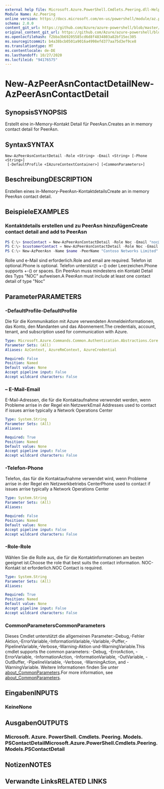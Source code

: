 ```yaml
---
external help file: Microsoft.Azure.PowerShell.Cmdlets.Peering.dll-Help.xml
Module Name: Az.Peering
online version: https://docs.microsoft.com/en-us/powershell/module/az.peering/new-azpeerasncontactdetail
schema: 2.0.0
content_git_url: https://github.com/Azure/azure-powershell/blob/master/src/Peering/Peering/help/New-AzPeerAsnContactDetail.md
original_content_git_url: https://github.com/Azure/azure-powershell/blob/master/src/Peering/Peering/help/New-AzPeerAsnContactDetail.md
ms.openlocfilehash: f2bba3b69205585cd6d8f4834803a82bf15ec305
ms.sourcegitcommit: b4a38bcb0501a9016a4998efd377aa75d3ef9ce8
ms.translationtype: MT
ms.contentlocale: de-DE
ms.lasthandoff: 10/27/2020
ms.locfileid: "94176575"
---
```

# <span data-ttu-id="42e1a-101">New-AzPeerAsnContactDetail</span><span class="sxs-lookup"><span data-stu-id="42e1a-101">New-AzPeerAsnContactDetail</span></span>

## <span data-ttu-id="42e1a-102">Synopsis</span><span class="sxs-lookup"><span data-stu-id="42e1a-102">SYNOPSIS</span></span>
<span data-ttu-id="42e1a-103">Erstellt eine in-Memory-Kontakt Detail für PeerAsn.</span><span class="sxs-lookup"><span data-stu-id="42e1a-103">Creates an in memory contact detail for PeerAsn.</span></span> 

## <span data-ttu-id="42e1a-104">Syntax</span><span class="sxs-lookup"><span data-stu-id="42e1a-104">SYNTAX</span></span>

```
New-AzPeerAsnContactDetail -Role <String> -Email <String> [-Phone <String>]
 [-DefaultProfile <IAzureContextContainer>] [<CommonParameters>]
```

## <span data-ttu-id="42e1a-105">Beschreibung</span><span class="sxs-lookup"><span data-stu-id="42e1a-105">DESCRIPTION</span></span>
<span data-ttu-id="42e1a-106">Erstellen eines in-Memory-PeerAsn-Kontaktdetails</span><span class="sxs-lookup"><span data-stu-id="42e1a-106">Create an in memory PeerAsn contact detail.</span></span>

## <span data-ttu-id="42e1a-107">Beispiele</span><span class="sxs-lookup"><span data-stu-id="42e1a-107">EXAMPLES</span></span>

### <span data-ttu-id="42e1a-108">Kontaktdetails erstellen und zu PeerAsn hinzufügen</span><span class="sxs-lookup"><span data-stu-id="42e1a-108">Create contact detail and add to PeerAsn</span></span>
```powershell
PS C:\> $nocContact = New-AzPeerAsnContactDetail -Role Noc -Email "noc@contoso.com" -Phone "+1 (887) 888-8088"
PS C:\> $customerContact = New-AzPeerAsnContactDetail -Role Noc -Email "noc@contoso.com" -Phone "+1 (887) 888-8088"
PS C:\> New-AzPeerAsn -Name $name -PeerName "Contoso Networks Limited" -PeerAsn 65000 -ContactDetail $nocContact,$customerContact
```

<span data-ttu-id="42e1a-109">Rolle und e-Mail sind erforderlich.</span><span class="sxs-lookup"><span data-stu-id="42e1a-109">Role and email are required.</span></span> <span data-ttu-id="42e1a-110">Telefon ist optional.</span><span class="sxs-lookup"><span data-stu-id="42e1a-110">Phone is optional.</span></span> <span data-ttu-id="42e1a-111">Telefon unterstützt +-() oder Leerzeichen.</span><span class="sxs-lookup"><span data-stu-id="42e1a-111">Phone supports +-() or spaces.</span></span> <span data-ttu-id="42e1a-112">Ein PeerAsn muss mindestens ein Kontakt Detail des Typs "NOC" aufweisen.</span><span class="sxs-lookup"><span data-stu-id="42e1a-112">A PeerAsn must include at least one contact detail of type "Noc"</span></span>

## <span data-ttu-id="42e1a-113">Parameter</span><span class="sxs-lookup"><span data-stu-id="42e1a-113">PARAMETERS</span></span>

### <span data-ttu-id="42e1a-114">-DefaultProfile</span><span class="sxs-lookup"><span data-stu-id="42e1a-114">-DefaultProfile</span></span>
<span data-ttu-id="42e1a-115">Die für die Kommunikation mit Azure verwendeten Anmeldeinformationen, das Konto, den Mandanten und das Abonnement.</span><span class="sxs-lookup"><span data-stu-id="42e1a-115">The credentials, account, tenant, and subscription used for communication with Azure.</span></span>

```yaml
Type: Microsoft.Azure.Commands.Common.Authentication.Abstractions.Core.IAzureContextContainer
Parameter Sets: (All)
Aliases: AzContext, AzureRmContext, AzureCredential

Required: False
Position: Named
Default value: None
Accept pipeline input: False
Accept wildcard characters: False
```

### <span data-ttu-id="42e1a-116">– E-Mail</span><span class="sxs-lookup"><span data-stu-id="42e1a-116">-Email</span></span>
<span data-ttu-id="42e1a-117">E-Mail-Adressen, die für die Kontaktaufnahme verwendet werden, wenn Probleme arrise in der Regel ein Netzwerk</span><span class="sxs-lookup"><span data-stu-id="42e1a-117">Email Addresses used to contact if issues arrise typically a Network Operations Center</span></span>

```yaml
Type: System.String
Parameter Sets: (All)
Aliases:

Required: True
Position: Named
Default value: None
Accept pipeline input: False
Accept wildcard characters: False
```

### <span data-ttu-id="42e1a-118">-Telefon</span><span class="sxs-lookup"><span data-stu-id="42e1a-118">-Phone</span></span>
<span data-ttu-id="42e1a-119">Telefon, das für die Kontaktaufnahme verwendet wird, wenn Probleme arrise in der Regel ein Netzwerkbetriebs Center</span><span class="sxs-lookup"><span data-stu-id="42e1a-119">Phone used to contact if issues arrise typically a Network Operations Center</span></span>

```yaml
Type: System.String
Parameter Sets: (All)
Aliases:

Required: False
Position: Named
Default value: None
Accept pipeline input: False
Accept wildcard characters: False
```

### <span data-ttu-id="42e1a-120">-Role</span><span class="sxs-lookup"><span data-stu-id="42e1a-120">-Role</span></span>
<span data-ttu-id="42e1a-121">Wählen Sie die Rolle aus, die für die Kontaktinformationen am besten geeignet ist.</span><span class="sxs-lookup"><span data-stu-id="42e1a-121">Choose the role that best suits the contact information.</span></span>
<span data-ttu-id="42e1a-122">NOC-Kontakt ist erforderlich.</span><span class="sxs-lookup"><span data-stu-id="42e1a-122">NOC Contact is required.</span></span>

```yaml
Type: System.String
Parameter Sets: (All)
Aliases:

Required: True
Position: Named
Default value: None
Accept pipeline input: False
Accept wildcard characters: False
```

### <span data-ttu-id="42e1a-123">CommonParameters</span><span class="sxs-lookup"><span data-stu-id="42e1a-123">CommonParameters</span></span>
<span data-ttu-id="42e1a-124">Dieses Cmdlet unterstützt die allgemeinen Parameter:-Debug,-Fehler Aktion,-ErrorVariable,-InformationVariable,-Variable,-Puffer,-PipelineVariable,-Verbose,-Warning-Aktion und-WarningVariable.</span><span class="sxs-lookup"><span data-stu-id="42e1a-124">This cmdlet supports the common parameters: -Debug, -ErrorAction, -ErrorVariable, -InformationAction, -InformationVariable, -OutVariable, -OutBuffer, -PipelineVariable, -Verbose, -WarningAction, and -WarningVariable.</span></span> <span data-ttu-id="42e1a-125">Weitere Informationen finden Sie unter [about_CommonParameters](http://go.microsoft.com/fwlink/?LinkID=113216).</span><span class="sxs-lookup"><span data-stu-id="42e1a-125">For more information, see [about_CommonParameters](http://go.microsoft.com/fwlink/?LinkID=113216).</span></span>

## <span data-ttu-id="42e1a-126">Eingaben</span><span class="sxs-lookup"><span data-stu-id="42e1a-126">INPUTS</span></span>

### <span data-ttu-id="42e1a-127">Keine</span><span class="sxs-lookup"><span data-stu-id="42e1a-127">None</span></span>

## <span data-ttu-id="42e1a-128">Ausgaben</span><span class="sxs-lookup"><span data-stu-id="42e1a-128">OUTPUTS</span></span>

### <span data-ttu-id="42e1a-129">Microsoft. Azure. PowerShell. Cmdlets. Peering. Models. PSContactDetail</span><span class="sxs-lookup"><span data-stu-id="42e1a-129">Microsoft.Azure.PowerShell.Cmdlets.Peering.Models.PSContactDetail</span></span>

## <span data-ttu-id="42e1a-130">Notizen</span><span class="sxs-lookup"><span data-stu-id="42e1a-130">NOTES</span></span>

## <span data-ttu-id="42e1a-131">Verwandte Links</span><span class="sxs-lookup"><span data-stu-id="42e1a-131">RELATED LINKS</span></span>
